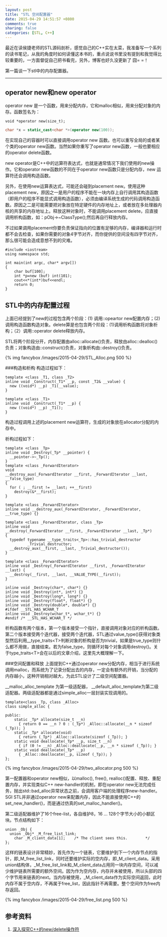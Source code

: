 ```yaml
---
layout: post
title: "STL 空间配置器"
date: 2015-04-29 14:51:57 +0800
comments: true
sharing: false
categories: [STL, C++]
---
```


最近在读侯捷老师的STL源码剖析，感觉自己的C++实在太菜，我准备写一个系列的读书笔记，从我的角度时如何读懂这本书的，重点说说书里没有提到和我觉得比较重要的，一方面督促自己把书看完，另外，博客也好久没更新了 囧= =！

第一篇谈一下stl中的内存配置器。

-------------------

<!-- more -->

## operator new和new operator
operator new 是一个函数，用来分配内存，它和malloc相似，用来分配对象的内存。函数签名为：
```
void *operator new(size_t);
```

```c++
char *x = static_cast<char *>(operator new(100));
```
	
在实现自己的容器时可以直接调用operator new 函数。也可以重写全局的或者某个类的operator new函数。当然如果你重写了operator new函数，一般也要相应的operator delete函数。

new operator是C++中的远算符表达式，也就是通常情况下我们使用的new操作。它和operator new函数的不同在于operator new函数只是分配内存，new 运算符还会调用构造函数。

另外，在使用new运算表达式，可能还会碰到placement new。使用这种placement new，原因之一是用户的程序不能在一块内存上自行调用其构造函数（即用户的程序不能显式调用构造函数），必须由编译系统生成的代码调用构造函数。原因之二是可能需要把对象放在特定硬件的内存地址上，或者放在多处理器内核的共享的内存地址上。释放这种对象时，不能调用placement delete，应直接调用析构函数，如：pObj->~ClassType();然后再自行释放内存。

不过如果调用placement你要负责保证指向的位置有足够的内存，编译器和运行时都不会去检查，如果你需要的对象4字节对齐，而你提供的空间没有四字节对齐，那么很可能会造成意想不到的灾难。
```
#include <iostream>
using namespace std;
 
int main(int argc, char* argv[])
{
    char buf[100];
    int *p=new (buf) int(101);
    cout<<*(int*)buf<<endl;
    return 0;
}
```

## STL中的内存配置过程

上面已经提到了new的过程包含两个阶段：(1) 调用::opeartor new配置内存；(2)调用构造函数构造对象。delete算是也包含两个阶段：(1)调用析构函数将对象析构；（2）调用::operator delete释放内存。

STL将两个阶段分开，内存配置由alloc::allocate()负责，释放由alloc::dealloc()负责；对象构造由::construct()负责，对象析构由::destroy()负责。

{% img fancybox /images/2015-04-29/STL_Alloc.png 500 %}

###构造和析构
构造过程如下：
```
template <class _T1, class _T2>
inline void _Construct(_T1* __p, const _T2& __value) {
  new ((void*) __p) _T1(__value);
}

template <class _T1>
inline void _Construct(_T1* __p) {
  new ((void*) __p) _T1();
}
```
构造过程调用上述的placement new运算符，生成的对象放在allocator分配的内存中。


析构过程如下：
```
template <class _Tp>
inline void _Destroy(_Tp* __pointer) {
  __pointer->~_Tp();
}
template <class _ForwardIterator>
void
__destroy_aux(_ForwardIterator __first, _ForwardIterator __last, __false_type)
{
  for ( ; __first != __last; ++__first)
    destroy(&*__first);
}

template <class _ForwardIterator> 
inline void __destroy_aux(_ForwardIterator, _ForwardIterator, __true_type) {}

template <class _ForwardIterator, class _Tp>
inline void 
__destroy(_ForwardIterator __first, _ForwardIterator __last, _Tp*)
{
  typedef typename __type_traits<_Tp>::has_trivial_destructor
          _Trivial_destructor;
  __destroy_aux(__first, __last, _Trivial_destructor());
}

template <class _ForwardIterator>
inline void _Destroy(_ForwardIterator __first, _ForwardIterator __last) {
  __destroy(__first, __last, __VALUE_TYPE(__first));
}

inline void _Destroy(char*, char*) {}
inline void _Destroy(int*, int*) {}
inline void _Destroy(long*, long*) {}
inline void _Destroy(float*, float*) {}
inline void _Destroy(double*, double*) {}
#ifdef __STL_HAS_WCHAR_T
inline void _Destroy(wchar_t*, wchar_t*) {}
#endif /* __STL_HAS_WCHAR_T */
```

析构函数有两个版本，第一个版本接受一个指针，直接调用对象对应的析构函数。第二个版本接受两个迭代器，接受两个迭代器，STL通过value_type()获得对象类型然后利用__type_traits\<T\>判断对象的析构是否为trivial，如果是true_type则什么都不用做，直接结束。若为false_type，则循环对每个对象调用destroy()。关于type_traits\<T\>会在以后的文章介绍，这里先大概理解一下。

###空间配置和释放
上面提到C++通过operator new分配内存，相当于进行系统调用malloc，而系统为了记录分配出去的内存，一定会有额外的开销，当分配的内存越小，这种开销相对越大，为此STL设计了二级空间配置器。

\__malloc_alloc_template 为第一级适配器， __default_alloc_template为第二级适配器。两级适配器都是通过simple_alloc一层封装实现调用的。

```
template<class _Tp, class _Alloc>
class simple_alloc {

public:
    static _Tp* allocate(size_t __n)
      { return 0 == __n ? 0 : (_Tp*) _Alloc::allocate(__n * sizeof (_Tp)); }
    static _Tp* allocate(void)
      { return (_Tp*) _Alloc::allocate(sizeof (_Tp)); }
    static void deallocate(_Tp* __p, size_t __n)
      { if (0 != __n) _Alloc::deallocate(__p, __n * sizeof (_Tp)); }
    static void deallocate(_Tp* __p)
      { _Alloc::deallocate(__p, sizeof (_Tp)); }
};
```
{% img fancybox /images/2015-04-29/two_allocator.png 500 %}

第一配置器和operator new相似，以malloc(), free(), realloc()配置、释放、重配置内存，并实现类似C++ new-handler的机制，即在operator new无法完成任务，抛出std::bad_alloc异常状态之前，会调用客户端的处理程序new-handler。SGI STL并非通过operator new来配置内存，因此不能直接使用C++的set_new_handler()，而是通过仿真的set_malloc_handler()。

第二级适配器维护了16个free-list，各自维护8，16 ... 128个字节大小的小额区块。节点结构如下：
```
union _Obj {
  union _Obj* _M_free_list_link;
    char _M_client_data[1];    /* The client sees this.        */
};
```
这样的链表设计非常精妙，首先作为一个链表，它要维护到下一个内存节点的指针，即_M_free_list_link，同时还要维护实际的空内存，即_M_client_data。采用union结构体，_M_free_list_link和_M_client_data占用同一块内存空间，可以减少维护链表所需要的额外空间。因为作为空内存，内存并未被使用，所以头部的四个字节用来链表的next。当内存被使用，_M_client_data作为实际空间返回，此时内存不属于空内存，不再属于free_list，因此指针不再需要。整个空间作为free内存返回。

{% img fancybox /images/2015-04-29/free_list.png 500 %}


## 参考资料
1. [深入探究C++的new/delete操作符][c++ new delete]

[c++ new delete]: http://kelvinh.github.io/blog/2014/04/19/research-on-operator-new-and-delete/